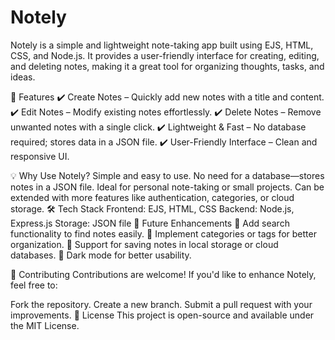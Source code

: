 # Notely
Notely is a simple and lightweight note-taking app built using EJS, HTML, CSS, and Node.js. It provides a user-friendly interface for creating, editing, and deleting notes, making it a great tool for organizing thoughts, tasks, and ideas.

🚀 Features
✔️ Create Notes – Quickly add new notes with a title and content.
✔️ Edit Notes – Modify existing notes effortlessly.
✔️ Delete Notes – Remove unwanted notes with a single click.
✔️ Lightweight & Fast – No database required; stores data in a JSON file.
✔️ User-Friendly Interface – Clean and responsive UI.

💡 Why Use Notely?
Simple and easy to use.
No need for a database—stores notes in a JSON file.
Ideal for personal note-taking or small projects.
Can be extended with more features like authentication, categories, or cloud storage.
🛠️ Tech Stack
Frontend: EJS, HTML, CSS
Backend: Node.js, Express.js
Storage: JSON file
📌 Future Enhancements
🔹 Add search functionality to find notes easily.
🔹 Implement categories or tags for better organization.
🔹 Support for saving notes in local storage or cloud databases.
🔹 Dark mode for better usability.

🤝 Contributing
Contributions are welcome! If you'd like to enhance Notely, feel free to:

Fork the repository.
Create a new branch.
Submit a pull request with your improvements.
📜 License
This project is open-source and available under the MIT License.

